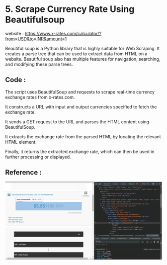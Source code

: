 # 5. Scrape Currency Rate Using Beautifulsoup
website : https://www.x-rates.com/calculator/?from=USD&to=INR&amount=1

Beautiful soup is a Python library that is highly suitable for Web Scraping. It creates a parse tree that can be used to extract data from HTML on a website. Beautiful soup also has multiple features for navigation, searching, and modifying these parse trees.

## Code :
The script uses BeautifulSoup and requests to scrape real-time currency exchange rates from x-rates.com.

It constructs a URL with input and output currencies specified to fetch the exchange rate.

It sends a GET request to the URL and parses the HTML content using BeautifulSoup.

It extracts the exchange rate from the parsed HTML by locating the relevant HTML element.

Finally, it returns the extracted exchange rate, which can then be used in further processing or displayed.

## Reference :
![Alt text](https://github.com/ShristiSehwag/5_PyAutomated_Scrape_CurrencyRate_Beautifulsoup/blob/main/Scrape_CurrencyRate_Beautifulsoup.png)

